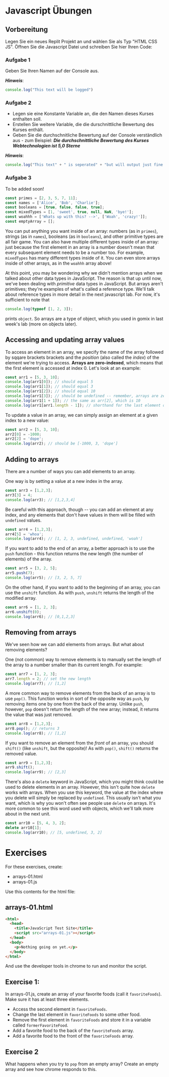 # Javascript Übungen

## Vorbereitung

Legen Sie ein neues Replit Projekt an und wählen Sie als Typ "HTML CSS JS".
Öffnen Sie die Javascript Datei und schreiben Sie hier Ihren Code:

### Aufgabe 1

Geben Sie Ihren Namen auf der Console aus. 

***Hinweis***: 
~~~javascript
console.log("This text will be logged")
~~~


### Aufgabe 2

- Legen sie eine Konstante Variable an, die den Namen dieses Kurses enthalten soll.
- Erstellen Sie weitere Variable, die die durschnittliche Bewertung des Kurses enthält.
- Geben Sie die durchschnitliche Bewertung auf der Console verständlich aus - zum Beispiel:
***Die durchschnittliche Bewertung des Kurses Webtechnologien ist 5,0 Sterne***

***Hinweis***:
~~~javascript
console.log("This text" + " is seperated" + "but will output just fine!")
~~~



### Aufgabe 3

To be added soon!


~~~javascript
const primes = [2, 3, 5, 7, 11];
const names = ['Alice', 'Bob', 'Charlie'];
const booleans = [true, false, false, true];
const mixedTypes = [1, 'sweet', true, null, NaN, 'bye!'];
const woahhh = ['Whats up with this? -->', ['Woah', 'crazy!']];
const emptyArray = [];
~~~

You can put anything you want inside of an array: numbers (as in `primes`), strings (as in `names`), booleans (as in `booleans`), and other primitive types are all fair game. You can also have multiple different types inside of an array: just because the first element in an array is a number doesn't mean that every subsequent element needs to be a number too. For example, `mixedTypes` has many different types inside of it. You can even store arrays inside of other arrays, as in the `woahhh` array above!

At this point, you may be wondering why we didn't mention arrays when we talked about other data types in JavaScript. The reason is that up until now, we've been dealing with _primitive_ data types in JavaScript. But arrays aren't primitives; they're examples of what's called a reference type. We'll talk about reference types in more detail in the next javascript lab. For now, it's sufficient to note that

~~~javascript
console.log(typeof [1, 2, 3]);
~~~

prints `object`. So arrays are a type of object, which you used in gomix in last week's lab (more on objects later).

## Accessing and updating array values

To access an element in an array, we specify the name of the array followed by sqqare brackets brackets and the _position_ (also called the _index_) of the element we're trying to access. **Arrays are zero-indexed**, which means that the first element is accessed at index 0\. Let's look at an example:

~~~javascript
const arr1 = [5, 3, 10];
console.log(arr1[0]); // should equal 5
console.log(arr1[1]); // should equal 3
console.log(arr1[2]); // should equal 10
console.log(arr1[3]); // should be undefined -- remember, arrays are zero-indexed!
console.log(arr1[1 + 1]); // the same as arr[2], which is 10
console.log(arr1[arr1.length - 1]); // shorthand for the last element of an array, in this case 10
~~~

To update a value in an array, we can simply assign an element at a given index to a new value:

~~~javascript
const arr2 = [5, 3, 10];
arr2[0] = -1000;
arr2[2] = 'dope';
console.log(arr2); // should be [-1000, 3, 'dope']
~~~

## Adding to arrays

There are a number of ways you can add elements to an array.

One way is by setting a value at a new index in the array.

~~~javascript
const arr3 = [1,2,3];
arr3[3] = 4;
console.log(arr3); // [1,2,3,4]
~~~

Be careful with this approach, though -- you can add an element at any index, and any elements that don't have values in them will be filled with `undefined` values.

~~~javascript
const arr4 = [1,2,3];
arr4[5] = 'whoa';
console.log(arr4); // [1, 2, 3, undefined, undefined, 'woah']
~~~

If you want to add to the end of an array, a better approach is to use the `push` function - this function returns the new length (the number of elements) of the array.

~~~javascript
const arr5 = [3, 2, 5];
arr5.push(7); 
console.log(arr5); // [3, 2, 5, 7]
~~~

On the other hand, if you want to add to the beginning of an array, you can use the `unshift` function. As with `push`, `unshift` returns the length of the modified array.

~~~javascript
const arr6 = [1, 2, 3];
arr6.unshift(0);
console.log(arr6); // [0,1,2,3]
~~~

## Removing from arrays

We've seen how we can add elements from arrays. But what about removing elements?

One (not common) way to remove elements is to manually set the length of the array to a number smaller than its current length. For example:

~~~javascript
const arr7 = [1, 2, 3];
arr7.length = 2; // set the new length
console.log(arr7); // [1,2]
~~~

A more common way to remove elements from the back of an array is to use `pop()`. This function works in sort of the opposite way as `push`, by removing items one by one from the back of the array. Unlike `push`, however, `pop` doesn't return the length of the new array; instead, it returns the value that was just removed.

~~~javascript
const arr8 = [1,2,3];
arr8.pop(); // returns 3
console.log(arr8); // [1,2]
~~~

If you want to remove an element from the _front_ of an array, you should `shift()` (like `unshift`, but the opposite)! As with `pop()`, `shift()` returns the removed value.

~~~javascript
const arr9 = [1,2,3];
arr9.shift();
console.log(arr9); // [2,3]
~~~

There's also a `delete` keyword in JavaScript, which you might think could be used to delete elements in an array. However, this isn't quite how `delete` works with arrays. When you use this keyword, the value at the index where you delete will simply be replaced by `undefined`. This usually isn't what you want, which is why you won't often see people use `delete` on arrays. It's more common to see this word used with objects, which we'll talk more about in the next unit.

~~~javascript
const arr10 = [5, 4, 3, 2];
delete arr10[1];
console.log(arr10); // [5, undefined, 3, 2]
~~~

# Exercises

For these exercises, create:

- arrays-01.html
- arrays-01.js

Use this contents for the html file:

## arrays-01.html

~~~html
<html> 
  <head>
    <title>JavaScript Test Site</title>
    <script src="arrays-01.js"></script>
  </head>
  <body>
    <p>Nothing going on yet.</p>
  </body>
</html>
~~~

And use the developer tools in chrome to run and monitor the script.

## Exercise 1:

In arrays-01.js, create an array of your favorite foods (call it `favoriteFoods`). Make sure it has at least three elements.

- Access the second element in `favoriteFoods`.
- Change the last element in `favoriteFoods` to some other food.
- Remove the first element in `favoriteFoods` and store it in a variable called `formerFavoriteFood`.
- Add a favorite food to the back of the `favoriteFoods` array.
- Add a favorite food to the front of the `favoriteFoods` array.

## Exercise 2

What happens when you try to `pop` from an empty array? Create an empty array and see how chrome responds to this.

